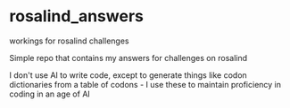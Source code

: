 # rosalind_answers
workings for rosalind challenges

Simple repo that contains my answers for challenges on rosalind

I don't use AI to write code, except to generate things like codon dictionaries from a table of codons - I use these to maintain proficiency in coding in an age of AI
